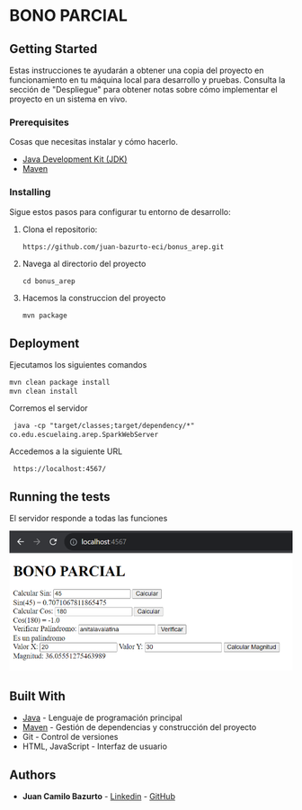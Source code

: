 # BONO PARCIAL

## Getting Started

Estas instrucciones te ayudarán a obtener una copia del proyecto en funcionamiento en tu máquina local para desarrollo y pruebas. Consulta la sección de "Despliegue" para obtener notas sobre cómo implementar el proyecto en un sistema en vivo.

### Prerequisites

Cosas que necesitas instalar y cómo hacerlo.

- [Java Development Kit (JDK)](https://www.oracle.com/java/technologies/javase-jdk11-downloads.html)
- [Maven](https://maven.apache.org/install.html)

### Installing

Sigue estos pasos para configurar tu entorno de desarrollo:

1. Clona el repositorio:

   ```bash
   https://github.com/juan-bazurto-eci/bonus_arep.git
2. Navega al directorio del proyecto

    ```
   cd bonus_arep
   ```

3. Hacemos la construccion del proyecto

   ```
   mvn package
   ```

## Deployment

Ejecutamos los siguientes comandos

    mvn clean package install
    mvn clean install

Corremos el servidor

	 java -cp "target/classes;target/dependency/*" co.edu.escuelaing.arep.SparkWebServer

Accedemos a la siguiente URL

	 https://localhost:4567/

## Running the tests

El servidor responde a todas las funciones

![](README/run.png)

## Built With
* [Java](https://www.java.com/) - Lenguaje de programación principal
* [Maven](https://maven.apache.org/) - Gestión de dependencias y construcción del proyecto
* Git - Control de versiones
* HTML, JavaScript - Interfaz de usuario

## Authors

* **Juan Camilo Bazurto** - [Linkedin](https://www.linkedin.com/in/juan-camilo-b-b65379105/) - [GitHub](https://github.com/juan-bazurto-eci)